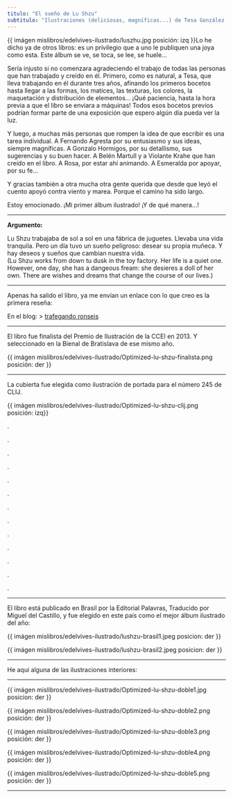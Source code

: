 ```yaml
---
titulo: "El sueño de Lu Shzu"
subtitulo: "Ilustraciones (deliciosas, magníficas...) de Tesa González.  Edelvives, 2011"
---
```

{{ imágen mislibros/edelvives-ilustrado/luszhu.jpg posición: izq }}Lo he
dicho ya de otros libros: es un privilegio que a uno le publiquen una joya
como esta. Este álbum se ve, se toca, se lee, se huele…

Sería injusto si no comenzara agradeciendo el trabajo de todas las personas
que han trabajado y creído en él. Primero, como es natural, a Tesa, que lleva
trabajando en él durante tres años, afinando los primeros bocetos hasta
llegar a las formas, los matices, las texturas, los colores, la maquetación y
distribución de elementos… ¡Qué paciencia, hasta la hora previa a que el
libro se enviara a máquinas! Todos esos bocetos previos podrían formar parte
de una exposición que espero algún día pueda ver la luz.

Y luego, a muchas más personas que rompen la idea de que escribir es una
tarea individual. A Fernando Agresta por su entusiasmo y sus ideas, siempre
magníficas. A Gonzalo Hormigos, por su detallismo, sus sugerencias y su buen
hacer. A Belén Martull y a Violante Krahe que han creído en el libro. A Rosa,
por estar ahí animando. A Esmeralda por apoyar, por su fe…

Y gracias también a otra mucha otra gente querida que desde que leyó el
cuento apoyó contra viento y marea. Porque el camino ha sido largo.

Estoy emocionado. ¡Mi primer álbum ilustrado! ¡Y de qué manera…!

* * *

**Argumento:**

Lu Shzu trabajaba de sol a sol en una fábrica de  juguetes. Llevaba una vida tranquila.  Pero un día tuvo un sueño peligroso: desear su propia  muñeca. Y hay deseos y sueños  que cambian nuestra vida.  
(Lu Shzu works from down tu dusk in the toy factory. Her  life is a quiet one. However,  one day, she has a dangeous fream: she desieres a doll  of her  own. There are wishes and dreams that change the course of our lives.)


* * * 




Apenas ha salido el libro, ya me envían un enlace con lo que creo es la
primera reseña:

En el blog: > [trafegando
ronseis](http://trafegandoronseis.blogspot.com/2011/11/el-sueno-de-lu-shzu.html)

* * *

El  libro fue finalista del  Premio  de  Ilustración de la CCEI en 2013.
Y seleccionado en la Bienal de Bratislava de ese mismo año. 


{{ imágen mislibros/edelvives-ilustrado/Optimized-lu-shzu-finalista.png posición: der }}

* * *

La cubierta fue elegida como ilustración de portada para el número 245 de CLIJ.

{{ imágen mislibros/edelvives-ilustrado/Optimized-lu-shzu-clij.png posición: izq}}

.

.

.

.

.

.

.

.

.

.

.


.

.

---
El libro está publicado en Brasil por la Editorial Palavras, Traducido por Miguel del Castillo, y fue elegido en este país como el  mejor álbum  ilustrado del año:
 
 {{ imágen mislibros/edelvives-ilustrado/lushzu-brasil1.jpeg posicion: der }}
 
 {{ imágen mislibros/edelvives-ilustrado/lushzu-brasil2.jpeg posicion: der }}
 
 
* * * 




He aquí alguna de las ilustraciones interiores:



* * * 




{{ imágen mislibros/edelvives-ilustrado/Optimized-lu-shzu-doble1.jpg posicion: der }}


{{ imágen mislibros/edelvives-ilustrado/Optimized-lu-shzu-doble2.png posición: der }}


{{ imágen mislibros/edelvives-ilustrado/Optimized-lu-shzu-doble3.png posición: der }}


{{ imágen mislibros/edelvives-ilustrado/Optimized-lu-shzu-doble4.png posición: der }}


{{ imágen mislibros/edelvives-ilustrado/Optimized-lu-shzu-doble5.png posición: der }}


* * * 







